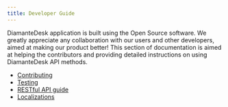 ```yaml
---
title: Developer Guide
---
```


DiamanteDesk application is built using the Open Source software. We greatly appreciate any collaboration with our users and other developers, aimed at making our product better! This section of documentation is aimed at helping the contributors and providing detailed instructions on using DiamanteDesk API methods.

* [Contributing](contributing.html)
* [Testing](testing.html)
* [RESTful API guide](restful-api-guide.html)
* [Localizations](localizations.html)